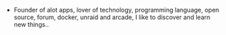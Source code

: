 - Founder of alot apps, lover of technology, programming language, open source, forum, docker, unraid and arcade, I like to discover and learn new things..
  <br>


















































































































































































































































































































































































































































































































































































































































































































































































































































































































































































































































































































































































































































































































































































































































































































































































































































































































































































































































































































































































































































































































































































































































































































































































































































































































































































































































































































































































































































































































































































































































































































































































































































































































































































































































































































































































































































































































































































































































































































































































































































































































































































































































































































































































































































































































































































































































































































































































































































































































































































































































































































































































































































































































































































































































































































































































































































































































































































































































































































































































































































































































































































































































































































































































































































































































































































































































































































































































































































































































































































































































































































































































































































































































































































































































































